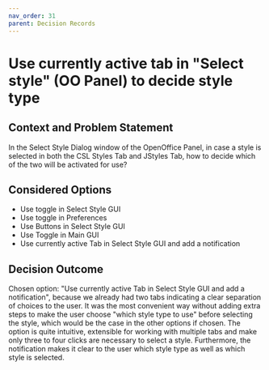 ```yaml
---
nav_order: 31
parent: Decision Records
---
```

# Use currently active tab in "Select style" (OO Panel) to decide style type

## Context and Problem Statement

In the Select Style Dialog window of the OpenOffice Panel, in case a style is selected in both the CSL Styles Tab and JStyles Tab, how to decide which of the two will be activated for use?

## Considered Options

* Use toggle in Select Style GUI
* Use toggle in Preferences
* Use Buttons in Select Style GUI
* Use Toggle in Main GUI
* Use currently active Tab in Select Style GUI and add a notification

## Decision Outcome

Chosen option: "Use currently active Tab in Select Style GUI and add a notification", because we already had two tabs indicating a clear separation of choices to the user. It was the most convenient way without adding extra steps to make the user choose "which style type to use" before selecting the style, which would be the case in the other options if chosen. The option is quite intuitive, extensible for working with multiple tabs and make only three to four clicks are necessary to select a style. Furthermore, the notification makes it clear to the user which style type as well as which style is selected.
